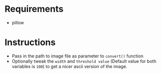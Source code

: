 
# Requirements
- pillow
#  
# Instructions
- Pass in the path to image file as parameter to `convert()` function
- Optionally tweak the `width` and `threshold value` (Default value for both variables is `100`) to get a nicer ascii version of the image.
